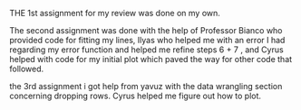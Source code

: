 THE 1st assignment for my review was done on my own.

The second assignment was done with the help of Professor Bianco who provided code for fitting my lines, Ilyas who helped me with an error I had regarding my error function and helped me refine steps 6 + 7 , and Cyrus helped with code for my initial plot which paved the way for other code that followed.

the 3rd assignment i got help from yavuz with the data wrangling section concerning dropping rows. Cyrus helped me figure out how to plot.
